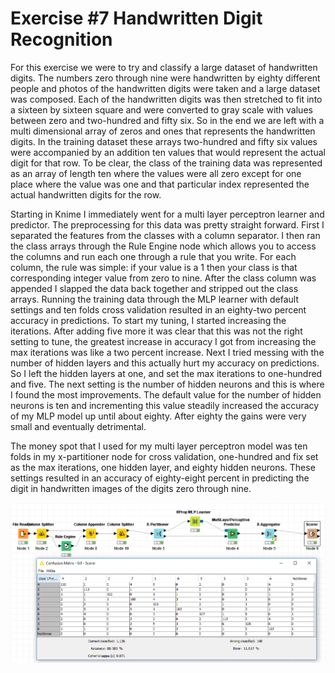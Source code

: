 # Exercise #7 Handwritten Digit Recognition

For this exercise we were to try and classify a large dataset of handwritten digits. The numbers zero through nine were handwritten by eighty different people and photos of the handwritten digits were taken and a large dataset was composed. Each of the handwritten digits was then stretched to fit into a sixteen by sixteen square and were converted to gray scale with values between zero and two-hundred and fifty six. So in the end we are left with a multi dimensional array of zeros and ones that represents the handwritten digits. In the training dataset these arrays two-hundred and fifty six values were accompanied by an addition ten values that would represent the actual digit for that row. To be clear, the class of the training data was represented as an array of length ten where the values were all zero except for one place where the value was one and that particular index represented the actual handwritten digits for the row.

Starting in Knime I immediately went for a multi layer perceptron learner and predictor. The preprocessing for this data was pretty straight forward. First I separated the features from the classes with a column separator. I then ran the class arrays through the Rule Engine node which allows you to access the columns and run each one through a rule that you write. For each column, the rule was simple: if your value is a 1 then your class is that corresponding integer value from zero to nine. After the class column was appended I slapped the data back together and stripped out the class arrays. Running the training data through the MLP learner with default settings and ten folds cross validation resulted in an eighty-two percent accuracy in predictions. To start my tuning, I started increasing the iterations. After adding five more it was clear that this was not the right setting to tune, the greatest increase in accuracy I got from increasing the max iterations was like a two percent increase. Next I tried messing with the number of hidden layers and this actually hurt my accuracy on predictions. So I left the hidden layers at one, and set the max iterations to one-hundred and five. The next setting is the number of hidden neurons and this is where I found the most improvements. The default value for the number of hidden neurons is ten and incrementing this value steadily increased the accuracy of my MLP model up until about eighty. After eighty the gains were very small and eventually detrimental. 

The money spot that I used for my multi layer perceptron model was ten folds in my x-partitioner node for cross validation, one-hundred and fix set as the max iterations, one hidden layer, and eighty hidden neurons. These settings resulted in an accuracy of eighty-eight percent in predicting the digit in handwritten images of the digits zero through nine.

![Multi-Layer Perceptron in Knime](multilayerPerceptronStats.PNG)